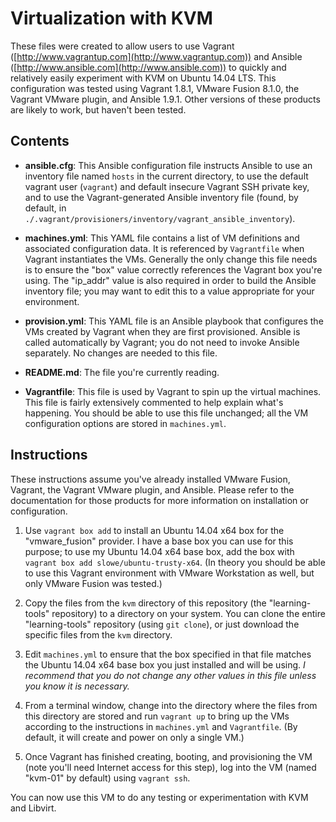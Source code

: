 # Virtualization with KVM

These files were created to allow users to use Vagrant ([http://www.vagrantup.com](http://www.vagrantup.com)) and Ansible ([http://www.ansible.com](http://www.ansible.com)) to quickly and relatively easily experiment with KVM on Ubuntu 14.04 LTS. This configuration was tested using Vagrant 1.8.1, VMware Fusion 8.1.0, the Vagrant VMware plugin, and Ansible 1.9.1. Other versions of these products are likely to work, but haven't been tested.

## Contents

* **ansible.cfg**: This Ansible configuration file instructs Ansible to use an inventory file named `hosts` in the current directory, to use the default vagrant user (`vagrant`) and default insecure Vagrant SSH private key, and to use the Vagrant-generated Ansible inventory file (found, by default, in `./.vagrant/provisioners/inventory/vagrant_ansible_inventory`).

* **machines.yml**: This YAML file contains a list of VM definitions and associated configuration data. It is referenced by `Vagrantfile` when Vagrant instantiates the VMs. Generally the only change this file needs is to ensure the "box" value correctly references the Vagrant box you're using. The "ip_addr" value is also required in order to build the Ansible inventory file; you may want to edit this to a value appropriate for your environment.

* **provision.yml**: This YAML file is an Ansible playbook that configures the VMs created by Vagrant when they are first provisioned. Ansible is called automatically by Vagrant; you do not need to invoke Ansible separately. No changes are needed to this file.

* **README.md**: The file you're currently reading.

* **Vagrantfile**: This file is used by Vagrant to spin up the virtual machines. This file is fairly extensively commented to help explain what's happening. You should be able to use this file unchanged; all the VM configuration options are stored in `machines.yml`.

## Instructions

These instructions assume you've already installed VMware Fusion, Vagrant, the Vagrant VMware plugin, and Ansible. Please refer to the documentation for those products for more information on installation or configuration.

1. Use `vagrant box add` to install an Ubuntu 14.04 x64 box for the "vmware_fusion" provider. I have a base box you can use for this purpose; to use my Ubuntu 14.04 x64 base box, add the box with `vagrant box add slowe/ubuntu-trusty-x64`. (In theory you should be able to use this Vagrant environment with VMware Workstation as well, but only VMware Fusion was tested.)

2. Copy the files from the `kvm` directory of this repository (the "learning-tools" repository) to a directory on your system. You can clone the entire "learning-tools" repository (using `git clone`), or just download the specific files from the `kvm` directory.

3. Edit `machines.yml` to ensure that the box specified in that file matches the Ubuntu 14.04 x64 base box you just installed and will be using. _I recommend that you do not change any other values in this file unless you know it is necessary._

4. From a terminal window, change into the directory where the files from this directory are stored and run `vagrant up` to bring up the VMs according to the instructions in `machines.yml` and `Vagrantfile`. (By default, it will create and power on only a single VM.)

5. Once Vagrant has finished creating, booting, and provisioning the VM (note you'll need Internet access for this step), log into the VM (named "kvm-01" by default) using `vagrant ssh`.

You can now use this VM to do any testing or experimentation with KVM and Libvirt.
